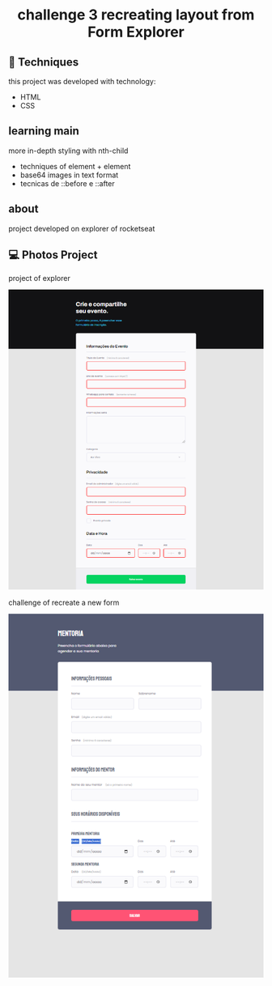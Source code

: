 <h1 align="center"> challenge 3 recreating layout from Form Explorer
</h1>

## 🚀 Techniques

this project was developed with technology:

- HTML
- CSS

## learning main
more in-depth styling with nth-child

- techniques of element + element
- base64 images in text format
- tecnicas de ::before e ::after

## about
project developed on explorer of rocketseat

## 💻 Photos Project 

<p align="center">
<p>project of explorer</p>
 <img width="600px" alt="tema dark escuro" src="./images/project.png" />
 <p>challenge of recreate a new form</p>
 <img width="600px" alt="tema dark escuro" src="./images/project-recriado.png" />
</p>


